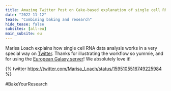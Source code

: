 ```yaml
---
title: Amazing Twitter Post on Cake-based explanation of single cell RNA sequencing
date: "2022-11-12"
tease: "Combining baking and research"
hide_tease: false
subsites: [all-eu]
main_subsite: eu
---
```


Marisa Loach explains how single cell RNA data analysis works in a very special way on [Twitter](https://twitter.com/Marisa_Loach/status/1595105516749225984). Thanks for illustrating the workflow so yummie, and for using the [European Galaxy server](https://usegalaxy.eu)! 
We absolutely love it!


{% twitter https://twitter.com/Marisa_Loach/status/1595105516749225984 %}

#BakeYourResearch
